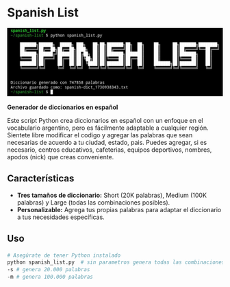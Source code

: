 # Spanish List 

![image](./image.jpg)

**Generador de diccionarios en español**

Este script Python crea diccionarios en español con un enfoque en el vocabulario argentino, pero es fácilmente adaptable a cualquier región.
Sientete libre modificar el codigo y agregar las palabras que sean necesarias de acuerdo a tu ciudad, estado, pais.
Puedes agregar, si es necesario, centros educativos, cafeterias, equipos deportivos, nombres, apodos (nick) que creas conveniente.


## Características
* **Tres tamaños de diccionario:** Short (20K palabras), Medium (100K palabras) y Large (todas las combinaciones posibles).
* **Personalizable:** Agrega tus propias palabras para adaptar el diccionario a tus necesidades específicas.


## Uso
```bash
# Asegúrate de tener Python instalado
python spanish_list.py  # sin parametros genera todas las combinaciones posibles
-s # genera 20.000 palabras
-m # genera 100.000 palabras 
